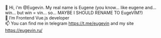 👋 Hi, i'm @Eugevin. My real name is Eugene (you know... like eugene and... win... but win = vin... so... MAYBE I SHOULD RENAME TO EugeVIM?)<br />
💞️ I’m Frontend Vue.js developer<br />
📫 You can find me in telegram https://t.me/eugevin and my site https://eugevin.ru/<br />
